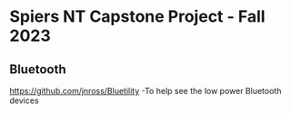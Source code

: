 # Spiers NT Capstone Project - Fall 2023



## Bluetooth
https://github.com/jnross/Bluetility </n>
-To help see the low power Bluetooth devices 